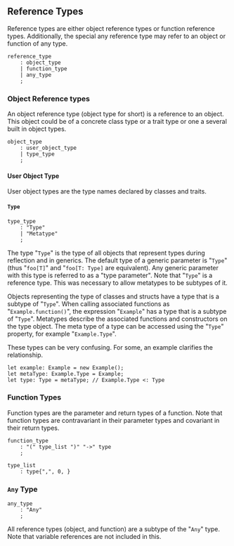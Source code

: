 ## Reference Types

Reference types are either object reference types or function reference types. Additionally, the special any reference type may refer to an object or function of any type.

```grammar
reference_type
    : object_type
    | function_type
    | any_type
    ;
```

### Object Reference types

An object reference type (object type for short) is a reference to an object. This object could be of a concrete class type or a trait type or one a several built in object types.

```grammar
object_type
    : user_object_type
    | type_type
    ;
```

#### User Object Type

User object types are the type names declared by classes and traits.

#### `Type`

```grammar
type_type
    : "Type"
    | "Metatype"
    ;
```

The type "`Type`" is the type of all objects that represent types during reflection and in generics. The default type of a generic parameter is "`Type`" (thus "`foo[T]`" and "`foo[T: Type]` are equivalent). Any generic parameter with this type is referred to as a "type parameter". Note that "`Type`" is a reference type. This was necessary to allow metatypes to be subtypes of it.

Objects representing the type of classes and structs have a type that is a subtype of "`Type`". When calling associated functions as "`Example.function()`", the expression "`Example`" has a type that is a subtype of "`Type`". Metatypes describe the associated functions and constructors on the type object. The meta type of a type can be accessed using the "`Type`" property, for example "`Example.Type`".

These types can be very confusing. For some, an example clarifies the relationship.

```adamant
let example: Example = new Example();
let metaType: Example.Type = Example;
let type: Type = metaType; // Example.Type <: Type
```

### Function Types

Function types are the parameter and return types of a function. Note that function types are contravariant in their parameter types and covariant in their return types.

```grammar
function_type
    : "(" type_list ")" "->" type
    ;

type_list
    : type{",", 0, }
```

### `Any` Type

```grammar
any_type
    : "Any"
    ;
```

All reference types (object, and function) are a subtype of the "`Any`" type. Note that variable references are not included in this.
